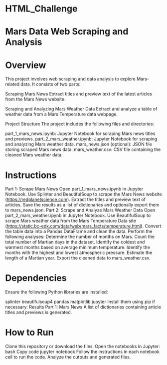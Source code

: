 # HTML_Challenge
# Mars Data Web Scraping and Analysis
# Overview
This project involves web scraping and data analysis to explore Mars-related data. It consists of two parts:

Scraping Mars News
Extract titles and preview text of the latest articles from the Mars News website.

Scraping and Analyzing Mars Weather Data
Extract and analyze a table of weather data from a Mars Temperature data webpage.

Project Structure
The project includes the following files and directories:

part_1_mars_news.ipynb: Jupyter Notebook for scraping Mars news titles and previews.
part_2_mars_weather.ipynb: Jupyter Notebook for scraping and analyzing Mars weather data.
mars_news.json (optional): JSON file storing scraped Mars news data.
mars_weather.csv: CSV file containing the cleaned Mars weather data.
# Instructions
Part 1: Scrape Mars News
Open part_1_mars_news.ipynb in Jupyter Notebook.
Use Splinter and BeautifulSoup to scrape the Mars News website (https://redplanetscience.com).
Extract the titles and preview text of articles.
Save the results as a list of dictionaries and optionally export them to mars_news.json.
Part 2: Scrape and Analyze Mars Weather Data
Open part_2_mars_weather.ipynb in Jupyter Notebook.
Use BeautifulSoup to scrape Mars weather data from the Mars Temperature Data site (https://static.bc-edx.com/data/web/mars_facts/temperature.html).
Convert the table data into a Pandas DataFrame and clean the data.
Perform the following analyses:
Determine the number of months on Mars.
Count the total number of Martian days in the dataset.
Identify the coldest and warmest months based on average minimum temperature.
Identify the months with the highest and lowest atmospheric pressure.
Estimate the length of a Martian year.
Export the cleaned data to mars_weather.csv.
# Dependencies
Ensure the following Python libraries are installed:

splinter
beautifulsoup4
pandas
matplotlib
jupyter
Install them using pip if necessary:
Results
Part 1: Mars News
A list of dictionaries containing article titles and previews is generated.
# How to Run
Clone this repository or download the files.
Open the notebooks in Jupyter:
bash
Copy code
jupyter notebook
Follow the instructions in each notebook cell to run the code.
Analyze the outputs and generated files.

